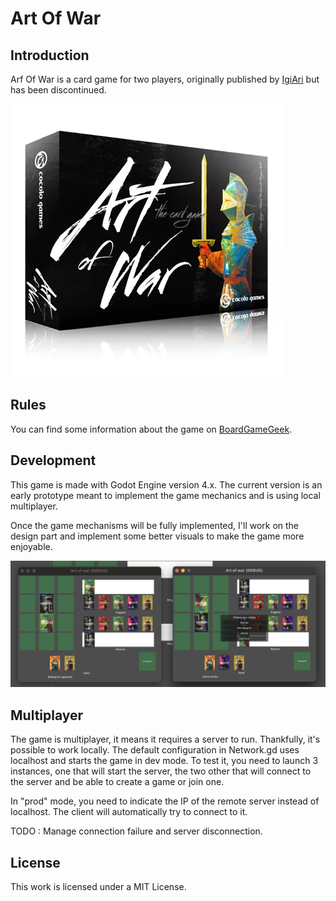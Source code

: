 # Art Of War

## Introduction

Arf Of War is a card game for two players, originally published by [IgiAri](https://www.igiari.com/) but has been discontinued.

![Arf Of War box](doc/ArtOfWar.webp)

## Rules

You can find some information about the game on [BoardGameGeek](https://boardgamegeek.com/boardgame/173452/art-war-card-game).

## Development

This game is made with Godot Engine version 4.x. The current version is an early prototype meant to implement the game mechanics and is using local multiplayer.

Once the game mechanisms will be fully implemented, I'll work on the design part and implement some better visuals to make the game more enjoyable.

![Alt text](doc/Early-Version.png)

## Multiplayer

The game is multiplayer, it means it requires a server to run. Thankfully, it's possible to work locally. The default configuration in Network.gd
uses localhost and starts the game in dev mode. To test it, you need to launch 3 instances, one that will start the server,
the two other that will connect to the server and be able to create a game or join one.

In "prod" mode, you need to indicate the IP of the remote server instead of localhost. The client will automatically try to connect to it.

TODO : Manage connection failure and server disconnection.

## License

This work is licensed under a MIT License.

